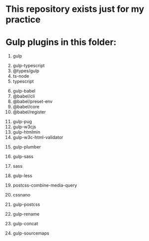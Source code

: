 # This repository exists just for my practice

# Gulp plugins in this folder:
  1. gulp
  
  <!-- ts -->
  2. gulp-typescript
  3. @types/gulp
  4. ts-node
  5. typescript
  <!-- ts -->

  <!-- babel -->
  6. gulp-babel
  7. @babel/cli
  8. @babel/preset-env
  9. @babel/core
  10. @babel/register
  <!-- babel -->

  <!--html-->
  11. gulp-pug
  12. gulp-w3cjs
  13. gulp-htmlmin
  14. gulp-w3c-html-validator
  <!--html-->

  <!-- gulp -->
  15. gulp-plumber
  <!-- gulp -->

  <!-- css and preprocessors -->
  16. gulp-sass
  17. sass
  18. gulp-less
  
  19. postcss-combine-media-query
  20. cssnano
  21. gulp-postcss

  22. gulp-rename
  23. gulp-concat
  24. gulp-sourcemaps
  <!-- css and scss -->
